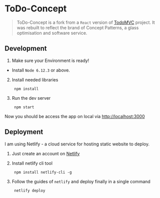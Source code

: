 #  ToDo-Concept

> ToDo-Concept is a fork from a `React` version of [TodoMVC](http://todomvc.com) project. It was rebuilt to reflect the brand of Concept Patterns, a glass optimisation and software service.

## Development

1. Make sure your Environment is ready!
  * Install `Node 6.12.3` or above.
2. Install needed libraries

        npm install
3. Run the dev server

        npm start


Now you should be access the app on local via [http://localhost:3000](http://localhost:3000)

## Deployment

I am using Netlify - a cloud service for hosting static website to deploy.

1. Just create an account on [Netlify](https://www.netlify.com)
2. Install netlify cli tool

        npm install netlify-cli -g

3. Follow the guides of `netlify` and deploy finally in a single command

        netlify deploy
